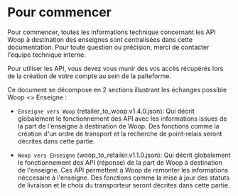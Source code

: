 # Pour commencer

Pour commencer, toutes les informations technique concernant les API Woop à destination des enseignes sont centralisées dans cette documentation. Pour toute question ou précision, merci de contacter l'équipe technique interne.

Pour utiliser les API, vous devez vous munir des vos accès récupérés lors de la création de votre compte au sein de la palteforme.


Ce document se décompose en 2 sections illustrant les échanges possible Woop <> Enseigne :
- `Enseigne vers Woop` (retailer_to_woop.v1.4.0.json): Qui décrit globalement le fonctionnement des API avec les informations issues de la part de l'enseigne à destination de Woop. Des fonctions comme la création d'un ordre de transport et la recherche de point-relais seront décrites dans cette partie.

- `Woop vers Enseigne` (woop_to_retailer.v1.1.0.json): Qui décrit globalement le fonctionnement des API (réponse) de la part de Woop à destination de l'enseigne. Ces API permettent à Woop de remonter les informations néccesaire à l'enseigne. Des fonctions comme la mise à jour des statuts de livraison et le choix du transporteur seront décrites dans cette partie.